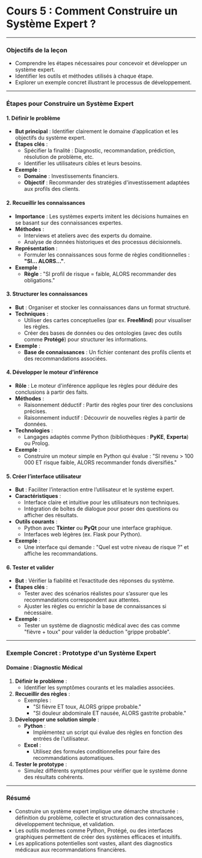# Cours 5 : Comment Construire un Système Expert ?

---

### **Objectifs de la leçon**
- Comprendre les étapes nécessaires pour concevoir et développer un système expert.
- Identifier les outils et méthodes utilisés à chaque étape.
- Explorer un exemple concret illustrant le processus de développement.

---

### **Étapes pour Construire un Système Expert**

#### **1. Définir le problème**
- **But principal** : Identifier clairement le domaine d’application et les objectifs du système expert.
- **Étapes clés** :
  - Spécifier la finalité : Diagnostic, recommandation, prédiction, résolution de problème, etc.
  - Identifier les utilisateurs cibles et leurs besoins.
- **Exemple** :
  - **Domaine** : Investissements financiers.
  - **Objectif** : Recommander des stratégies d'investissement adaptées aux profils des clients.

#### **2. Recueillir les connaissances**
- **Importance** : Les systèmes experts imitent les décisions humaines en se basant sur des connaissances expertes.
- **Méthodes** :
  - Interviews et ateliers avec des experts du domaine.
  - Analyse de données historiques et des processus décisionnels.
- **Représentation** :
  - Formuler les connaissances sous forme de règles conditionnelles : **"SI... ALORS..."**.
- **Exemple** : 
  - **Règle** : "SI profil de risque = faible, ALORS recommander des obligations."

#### **3. Structurer les connaissances**
- **But** : Organiser et stocker les connaissances dans un format structuré.
- **Techniques** :
  - Utiliser des cartes conceptuelles (par ex. **FreeMind**) pour visualiser les règles.
  - Créer des bases de données ou des ontologies (avec des outils comme **Protégé**) pour structurer les informations.
- **Exemple** : 
  - **Base de connaissances** : Un fichier contenant des profils clients et des recommandations associées.

#### **4. Développer le moteur d’inférence**
- **Rôle** : Le moteur d'inférence applique les règles pour déduire des conclusions à partir des faits.
- **Méthodes** :
  - Raisonnement déductif : Partir des règles pour tirer des conclusions précises.
  - Raisonnement inductif : Découvrir de nouvelles règles à partir de données.
- **Technologies** :
  - Langages adaptés comme Python (bibliothèques : **PyKE**, **Experta**) ou Prolog.
- **Exemple** : 
  - Construire un moteur simple en Python qui évalue : "SI revenu > 100 000 ET risque faible, ALORS recommander fonds diversifiés."

#### **5. Créer l’interface utilisateur**
- **But** : Faciliter l’interaction entre l’utilisateur et le système expert.
- **Caractéristiques** :
  - Interface claire et intuitive pour les utilisateurs non techniques.
  - Intégration de boîtes de dialogue pour poser des questions ou afficher des résultats.
- **Outils courants** :
  - Python avec **Tkinter** ou **PyQt** pour une interface graphique.
  - Interfaces web légères (ex. Flask pour Python).
- **Exemple** : 
  - Une interface qui demande : "Quel est votre niveau de risque ?" et affiche les recommandations.

#### **6. Tester et valider**
- **But** : Vérifier la fiabilité et l’exactitude des réponses du système.
- **Étapes clés** :
  - Tester avec des scénarios réalistes pour s’assurer que les recommandations correspondent aux attentes.
  - Ajuster les règles ou enrichir la base de connaissances si nécessaire.
- **Exemple** : 
  - Tester un système de diagnostic médical avec des cas comme "fièvre + toux" pour valider la déduction "grippe probable".

---

### **Exemple Concret : Prototype d'un Système Expert**

#### **Domaine : Diagnostic Médical**
1. **Définir le problème** :
   - Identifier les symptômes courants et les maladies associées.
2. **Recueillir des règles** :
   - Exemples :
     - "SI fièvre ET toux, ALORS grippe probable."
     - "SI douleur abdominale ET nausée, ALORS gastrite probable."
3. **Développer une solution simple** :
   - **Python** :
     - Implémentez un script qui évalue des règles en fonction des entrées de l'utilisateur.
   - **Excel** :
     - Utilisez des formules conditionnelles pour faire des recommandations automatiques.
4. **Tester le prototype** :
   - Simulez différents symptômes pour vérifier que le système donne des résultats cohérents.

---

### **Résumé**
- Construire un système expert implique une démarche structurée : définition du problème, collecte et structuration des connaissances, développement technique, et validation.
- Les outils modernes comme Python, Protégé, ou des interfaces graphiques permettent de créer des systèmes efficaces et intuitifs.
- Les applications potentielles sont vastes, allant des diagnostics médicaux aux recommandations financières.
